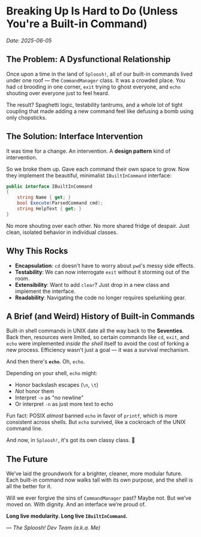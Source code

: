 # Breaking Up Is Hard to Do (Unless You're a Built-in Command)

_Date: 2025-06-05_

## The Problem: A Dysfunctional Relationship

Once upon a time in the land of `Sploosh!`, all of our built-in commands lived under one roof — the `CommandManager` class. It was a crowded place. You had `cd` brooding in one corner, `exit` trying to ghost everyone, and `echo` shouting over everyone just to feel heard.

The result? Spaghetti logic, testability tantrums, and a whole lot of tight coupling that made adding a new command feel like defusing a bomb using only chopsticks.

## The Solution: Interface Intervention

It was time for a change. An intervention. A **design pattern** kind of intervention.

So we broke them up. Gave each command their own space to grow. Now they implement the beautiful, minimalist `IBuiltInCommand` interface:

```csharp
public interface IBuiltInCommand
{
    string Name { get; }
    bool Execute(ParsedCommand cmd);
    string HelpText { get; }
}
```

No more shouting over each other. No more shared fridge of despair. Just clean, isolated behavior in individual classes.

## Why This Rocks

- **Encapsulation**: `cd` doesn't have to worry about `pwd`'s messy side effects.
- **Testability**: We can now interrogate `exit` without it storming out of the room.
- **Extensibility**: Want to add `clear`? Just drop in a new class and implement the interface.
- **Readability**: Navigating the code no longer requires spelunking gear.

## A Brief (and Weird) History of Built-in Commands

Built-in shell commands in UNIX date all the way back to the **Seventies**. Back then, resources were limited, so certain commands like `cd`, `exit`, and `echo` were implemented *inside the shell* itself to avoid the cost of forking a new process. Efficiency wasn't just a goal — it was a survival mechanism.

And then there's **`echo`**. Oh, `echo`.

Depending on your shell, `echo` might:
- Honor backslash escapes (`\n`, `\t`)
- *Not* honor them
- Interpret `-n` as "no newline"
- Or interpret `-n` as just more text to echo

Fun fact: POSIX *almost* banned `echo` in favor of `printf`, which is more consistent across shells. But `echo` survived, like a cockroach of the UNIX command line.

And now, in `Sploosh!`, it's got its own classy class. 🫡

## The Future

We’ve laid the groundwork for a brighter, cleaner, more modular future. Each built-in command now walks tall with its own purpose, and the shell is all the better for it.

Will we ever forgive the sins of `CommandManager` past? Maybe not. But we’ve moved on. With dignity. And an interface we’re proud of.

**Long live modularity. Long live `IBuiltInCommand`.**

— _The Sploosh! Dev Team (a.k.a. Me)_
